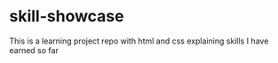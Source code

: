 # skill-showcase
This is a learning project repo with html and css explaining skills I have earned so far
